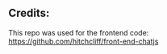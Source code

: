 ## Credits:
This repo was used for the frontend code:
https://github.com/hitchcliff/front-end-chatjs
